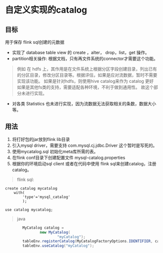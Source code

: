 # 自定义实现的catalog
## 目标
用于保存 flink sql创建的元数据

- 实现了 database table view 的 create ，alter， drop，list，get 操作。
- partition相关操作: 根据文档，只有再文件系统的connector才需要这个功能。
>例如 在 hdfs 上，其作用是在文件系统上根据分区字段创建目录，列出已有的分区目录，修改分区目录等。根据评估，如果是应对流数据，暂时不需要实现该功能。
如果是针对hdfs，则使用hive catalog来作为 catalog 更好
如果是其他fs类的支持，需要适配各种环境，不利于做到通用性。
故这个部分未进行实现。

- 对各类 Statistics 也未进行实现，因为流数据无法获取相关的条数，数据大小等。

## 用法
1. 将打好包的jar放到flink lib目录
2. 引入mysql driver，需要支持 com.mysql.cj.jdbc.Driver 这个暂时是写死的。
3. 使用mycatalog.sql 初始化meta库所需的表。
4. 在flink conf目录下创建配置文件 mysql-catalog.properties
5. 根据你的环境启动sql client 或者在代码中使用 flink sql来创建catalog，注册catalog。

> flink sql:
```roomsql 
create catalog mycatalog 
    with(
        'type'='mysql_catalog'
        );
        
use catalog mycatalog;
```

> java
```java 
        MyCatalog catalog =
                new MyCatalog(
                        "myCatalog");
        tableEnv.registerCatalog(MyCatalogFactoryOptions.IDENTIFIER, catalog);
        tableEnv.useCatalog("myCatalog");
```




